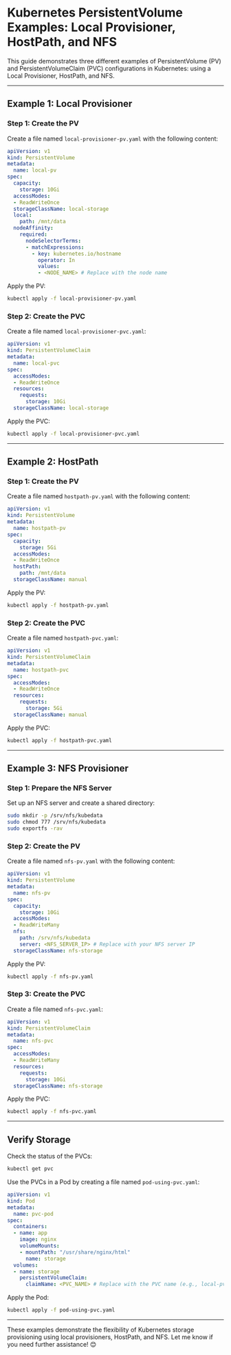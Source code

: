 
# Kubernetes PersistentVolume Examples: Local Provisioner, HostPath, and NFS

This guide demonstrates three different examples of PersistentVolume (PV) and PersistentVolumeClaim (PVC) configurations in Kubernetes: using a Local Provisioner, HostPath, and NFS.

---

## Example 1: Local Provisioner

### Step 1: Create the PV
Create a file named `local-provisioner-pv.yaml` with the following content:

```yaml
apiVersion: v1
kind: PersistentVolume
metadata:
  name: local-pv
spec:
  capacity:
    storage: 10Gi
  accessModes:
  - ReadWriteOnce
  storageClassName: local-storage
  local:
    path: /mnt/data
  nodeAffinity:
    required:
      nodeSelectorTerms:
      - matchExpressions:
        - key: kubernetes.io/hostname
          operator: In
          values:
          - <NODE_NAME> # Replace with the node name
```

Apply the PV:
```bash
kubectl apply -f local-provisioner-pv.yaml
```

### Step 2: Create the PVC
Create a file named `local-provisioner-pvc.yaml`:

```yaml
apiVersion: v1
kind: PersistentVolumeClaim
metadata:
  name: local-pvc
spec:
  accessModes:
  - ReadWriteOnce
  resources:
    requests:
      storage: 10Gi
  storageClassName: local-storage
```

Apply the PVC:
```bash
kubectl apply -f local-provisioner-pvc.yaml
```

---

## Example 2: HostPath

### Step 1: Create the PV
Create a file named `hostpath-pv.yaml` with the following content:

```yaml
apiVersion: v1
kind: PersistentVolume
metadata:
  name: hostpath-pv
spec:
  capacity:
    storage: 5Gi
  accessModes:
  - ReadWriteOnce
  hostPath:
    path: /mnt/data
  storageClassName: manual
```

Apply the PV:
```bash
kubectl apply -f hostpath-pv.yaml
```

### Step 2: Create the PVC
Create a file named `hostpath-pvc.yaml`:

```yaml
apiVersion: v1
kind: PersistentVolumeClaim
metadata:
  name: hostpath-pvc
spec:
  accessModes:
  - ReadWriteOnce
  resources:
    requests:
      storage: 5Gi
  storageClassName: manual
```

Apply the PVC:
```bash
kubectl apply -f hostpath-pvc.yaml
```

---

## Example 3: NFS Provisioner

### Step 1: Prepare the NFS Server
Set up an NFS server and create a shared directory:
```bash
sudo mkdir -p /srv/nfs/kubedata
sudo chmod 777 /srv/nfs/kubedata
sudo exportfs -rav
```

### Step 2: Create the PV
Create a file named `nfs-pv.yaml` with the following content:

```yaml
apiVersion: v1
kind: PersistentVolume
metadata:
  name: nfs-pv
spec:
  capacity:
    storage: 10Gi
  accessModes:
  - ReadWriteMany
  nfs:
    path: /srv/nfs/kubedata
    server: <NFS_SERVER_IP> # Replace with your NFS server IP
  storageClassName: nfs-storage
```

Apply the PV:
```bash
kubectl apply -f nfs-pv.yaml
```

### Step 3: Create the PVC
Create a file named `nfs-pvc.yaml`:

```yaml
apiVersion: v1
kind: PersistentVolumeClaim
metadata:
  name: nfs-pvc
spec:
  accessModes:
  - ReadWriteMany
  resources:
    requests:
      storage: 10Gi
  storageClassName: nfs-storage
```

Apply the PVC:
```bash
kubectl apply -f nfs-pvc.yaml
```

---

## Verify Storage

Check the status of the PVCs:
```bash
kubectl get pvc
```

Use the PVCs in a Pod by creating a file named `pod-using-pvc.yaml`:

```yaml
apiVersion: v1
kind: Pod
metadata:
  name: pvc-pod
spec:
  containers:
  - name: app
    image: nginx
    volumeMounts:
    - mountPath: "/usr/share/nginx/html"
      name: storage
  volumes:
  - name: storage
    persistentVolumeClaim:
      claimName: <PVC_NAME> # Replace with the PVC name (e.g., local-pvc, hostpath-pvc, or nfs-pvc)
```

Apply the Pod:
```bash
kubectl apply -f pod-using-pvc.yaml
```

---

These examples demonstrate the flexibility of Kubernetes storage provisioning using local provisioners, HostPath, and NFS. Let me know if you need further assistance! 😊
